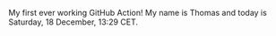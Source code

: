My first ever working GitHub Action!
My name is Thomas and today is Saturday, 18 December, 13:29 CET. 
